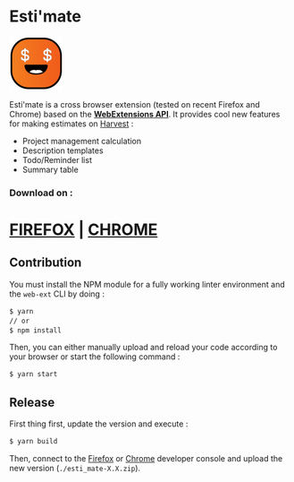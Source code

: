# Esti'mate

![icon](assets/icon@2x.png)

Esti'mate is a cross browser extension (tested on recent Firefox and Chrome) based on the [**WebExtensions API**](https://developer.mozilla.org/en-US/Add-ons/WebExtensions). It provides cool new features for making estimates on [Harvest](https://getharvest.com/) :
- Project management calculation
- Description templates
- Todo/Reminder list
- Summary table

### Download on :
# [FIREFOX](https://addons.mozilla.org/fr/firefox/addon/esti-mate/) | [CHROME](https://chrome.google.com/webstore/detail/ahhoegjbkdhoembpkmnnghkmfinkkaog/publish-delayed)

## Contribution

You must install the NPM module for a fully working linter environment and the `web-ext` CLI by doing :

```bash
$ yarn
// or
$ npm install
```

Then, you can either manually upload and reload your code according to your browser or start the following command :

```bash
$ yarn start
```

## Release

First thing first, update the version and execute :

```bash
$ yarn build
```

Then, connect to the [Firefox](https://addons.mozilla.org/en-US/developers/addon/esti-mate) or [Chrome](https://chrome.google.com/webstore/developer/dashboard) developer console and upload the new version (`./esti_mate-X.X.zip`).
